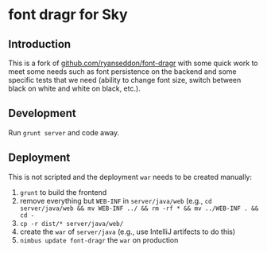 # font dragr for Sky

## Introduction

This is a fork of <a href="https://github.com/ryanseddon/font-dragr">github.com/ryanseddon/font-dragr</a> with some quick work to meet some needs such as font persistence on the backend and some specific tests that we need (ability to change font size, switch between black on white and white on black, etc.).

## Development

Run `grunt server` and code away.

## Deployment

This is not scripted and the deployment `war` needs to be created manually:

1. `grunt` to build the frontend
2. remove everything but `WEB-INF` in `server/java/web` (e.g., `cd server/java/web && mv WEB-INF ../ && rm -rf * && mv ../WEB-INF . && cd -`
3. `cp -r dist/* server/java/web/`
4. create the `war` of `server/java` (e.g., use IntelliJ artifects to do this)
5. `nimbus update font-dragr` the `war` on production
